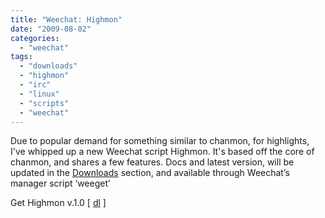 ```yaml
---
title: "Weechat: Highmon"
date: "2009-08-02"
categories: 
  - "weechat"
tags: 
  - "downloads"
  - "highmon"
  - "irc"
  - "linux"
  - "scripts"
  - "weechat"
---
```


Due to popular demand for something similar to chanmon, for highlights, I've whipped up a new Weechat script Highmon. It's based off the core of chanmon, and shares a few features. Docs and latest version, will be updated in the [Downloads](../downloads/) section, and available through Weechat’s manager script ‘weeget’

Get Highmon v.1.0 \[ [dl](http://dl.getdropbox.com/u/501502/chanmon.pl) \]
